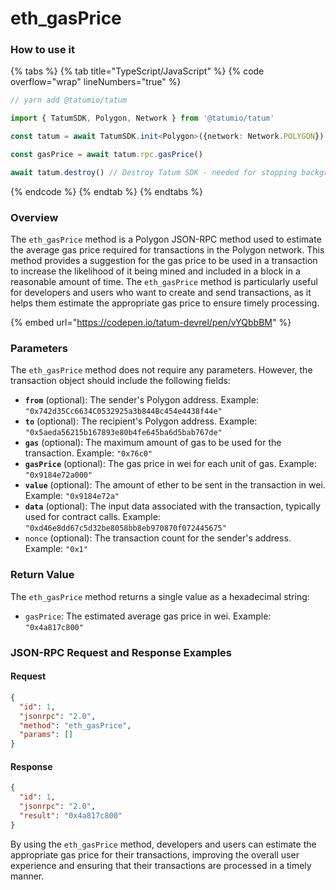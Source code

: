 # eth\_gasPrice

### How to use it

{% tabs %}
{% tab title="TypeScript/JavaScript" %}
{% code overflow="wrap" lineNumbers="true" %}
```typescript
// yarn add @tatumio/tatum

import { TatumSDK, Polygon, Network } from '@tatumio/tatum'

const tatum = await TatumSDK.init<Polygon>({network: Network.POLYGON})

const gasPrice = await tatum.rpc.gasPrice()

await tatum.destroy() // Destroy Tatum SDK - needed for stopping background jobs
```
{% endcode %}
{% endtab %}
{% endtabs %}

### Overview

The `eth_gasPrice` method is a Polygon JSON-RPC method used to estimate the average gas price required for transactions in the Polygon network. This method provides a suggestion for the gas price to be used in a transaction to increase the likelihood of it being mined and included in a block in a reasonable amount of time. The `eth_gasPrice` method is particularly useful for developers and users who want to create and send transactions, as it helps them estimate the appropriate gas price to ensure timely processing.

{% embed url="https://codepen.io/tatum-devrel/pen/vYQbbBM" %}

### Parameters

The `eth_gasPrice` method does not require any parameters. However, the transaction object should include the following fields:

* **`from`** (optional): The sender's Polygon address. Example: `"0x742d35Cc6634C0532925a3b844Bc454e4438f44e"`
* **`to`** (optional): The recipient's Polygon address. Example: `"0x5aeda56215b167893e80b4fe645ba6d5bab767de"`
* **`gas`** (optional): The maximum amount of gas to be used for the transaction. Example: `"0x76c0"`
* **`gasPrice`** (optional): The gas price in wei for each unit of gas. Example: `"0x9184e72a000"`
* **`value`** (optional): The amount of ether to be sent in the transaction in wei. Example: `"0x9184e72a"`
* **`data`** (optional): The input data associated with the transaction, typically used for contract calls. Example: `"0xd46e8dd67c5d32be8058bb8eb970870f072445675"`
* `nonce` (optional): The transaction count for the sender's address. Example: `"0x1"`

### Return Value

The `eth_gasPrice` method returns a single value as a hexadecimal string:

* `gasPrice`: The estimated average gas price in wei. Example: `"0x4a817c800"`

### JSON-RPC Request and Response Examples

#### Request

```json
{
  "id": 1,
  "jsonrpc": "2.0",
  "method": "eth_gasPrice",
  "params": []
}
```

#### Response

```json
{
  "id": 1,
  "jsonrpc": "2.0",
  "result": "0x4a817c800"
}
```

By using the `eth_gasPrice` method, developers and users can estimate the appropriate gas price for their transactions, improving the overall user experience and ensuring that their transactions are processed in a timely manner.
